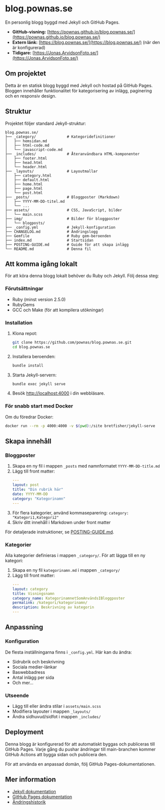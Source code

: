 # blog.pownas.se

En personlig blogg byggd med Jekyll och GitHub Pages.

- **GitHub-visning:** [https://pownas.github.io/blog.pownas.se/](https://pownas.github.io/blog.pownas.se/)
- **Extern länk:** [https://blog.pownas.se/](https://blog.pownas.se/) (när den är konfigurerad)
- **Tidigare:** [https://Jonas.ArvidsonFoto.se/](https://Jonas.ArvidsonFoto.se/)

## Om projektet

Detta är en statisk blogg byggd med Jekyll och hostad på GitHub Pages. Bloggen innehåller funktionalitet för kategorisering av inlägg, paginering och en responsiv design.

## Struktur

Projektet följer standard Jekyll-struktur:

```
blog.pownas.se/
├── _category/              # Kategoridefinitioner
│   ├── hemsidan.md
│   ├── html-code.md
│   └── javascript-code.md
├── _includes/              # Återanvändbara HTML-komponenter
│   ├── footer.html
│   ├── head.html
│   └── header.html
├── _layouts/               # Layoutmallar
│   ├── category.html
│   ├── default.html
│   ├── home.html
│   ├── page.html
│   └── post.html
├── _posts/                 # Bloggposter (Markdown)
│   ├── YYYY-MM-DD-titel.md
│   └── ...
├── assets/                 # CSS, JavaScript, bilder
│   └── main.scss
├── img/                    # Bilder för bloggposter
│   └── blogposts/
├── _config.yml             # Jekyll-konfiguration
├── CHANGELOG.md            # Ändringslogg
├── Gemfile                 # Ruby gem-beroenden
├── index.md                # Startsidan
├── POSTING-GUIDE.md        # Guide för att skapa inlägg
└── README.md               # Denna fil
```

## Att komma igång lokalt

För att köra denna blogg lokalt behöver du Ruby och Jekyll. Följ dessa steg:

### Förutsättningar

- Ruby (minst version 2.5.0)
- RubyGems
- GCC och Make (för att kompilera utökningar)

### Installation

1. Klona repot:
   ```bash
   git clone https://github.com/pownas/blog.pownas.se.git
   cd blog.pownas.se
   ```

2. Installera beroenden:
   ```bash
   bundle install
   ```

3. Starta Jekyll-servern:
   ```bash
   bundle exec jekyll serve
   ```

4. Besök [http://localhost:4000](http://localhost:4000) i din webbläsare.

### För snabb start med Docker

Om du föredrar Docker:

```bash
docker run --rm -p 4000:4000 -v $(pwd):/site bretfisher/jekyll-serve
```

## Skapa innehåll

### Bloggposter

1. Skapa en ny fil i mappen `_posts` med namnformatet `YYYY-MM-DD-title.md`
2. Lägg till front matter:
   ```yaml
   ---
   layout: post
   title: "Din rubrik här"
   date: YYYY-MM-DD
   category: "Kategorinamn"
   ---
   ```
3. För flera kategorier, använd kommaseparering: `category: "Kategori1,Kategori2"`
4. Skriv ditt innehåll i Markdown under front matter

För detaljerade instruktioner, se [POSTING-GUIDE.md](POSTING-GUIDE.md).

### Kategorier

Alla kategorier definieras i mappen `_category/`. För att lägga till en ny kategori:

1. Skapa en ny fil `kategorinamn.md` i mappen `_category/`
2. Lägg till front matter:
   ```yaml
   ---
   layout: category
   title: Visningsnamn
   category_name: KategorinamnetSomAnvändsIBloggposter
   permalink: /kategori/kategorinamn/
   description: Beskrivning av kategorin
   ---
   ```

## Anpassning

### Konfiguration

De flesta inställningarna finns i `_config.yml`. Här kan du ändra:

- Sidrubrik och beskrivning
- Sociala medier-länkar
- Baswebbadress
- Antal inlägg per sida
- Och mer...

### Utseende

- Lägg till eller ändra stilar i `assets/main.scss`
- Modifiera layouter i mappen `_layouts/`
- Ändra sidhuvud/sidfot i mappen `_includes/`

## Deployment

Denna blogg är konfigurerad för att automatiskt byggas och publiceras till GitHub Pages. Varje gång du pushar ändringar till main-branchen kommer GitHub Actions att bygga sidan och publicera den.

För att använda en anpassad domän, följ GitHub Pages-dokumentationen.

## Mer information

- [Jekyll dokumentation](https://jekyllrb.com/docs/)
- [GitHub Pages dokumentation](https://docs.github.com/en/pages)
- [Ändringshistorik](CHANGELOG.md)
